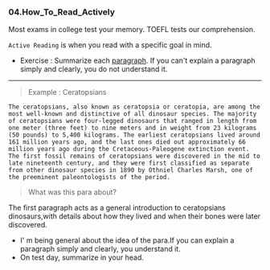 ### 04.How_To_Read_Actively

Most exams in college test your memory.
TOEFL tests our comprehension.

`Active Reading` is when you read with a specific goal in mind.
- Exercise : Summarize each [paragraph](https://github.com/napsterhopes/English_Competency/blob/main/TOEFL/01.Reading_Section/Reading%2BActively%2C%2BPractice.pdf). 
If you can't explain a paragraph simply and clearly, you do not understand it.

---

> Example : Ceratopsians

`The ceratopsians, also known as ceratopsia or ceratopia, are among the most well-known and distinctive of all
dinosaur species. The majority of ceratopsians were four-legged dinosaurs that ranged in length from one meter
(three feet) to nine meters and in weight from 23 kilograms (50 pounds) to 5,400 kilograms. The earliest
ceratopsians lived around 161 million years ago, and the last ones died out approximately 66 million years ago
during the Cretaceous-Paleogene extinction event. The first fossil remains of ceratopsians were discovered in the
mid to late nineteenth century, and they were first classified as separate from other dinosaur species in 1890 by
Othniel Charles Marsh, one of the preeminent paleontologists of the period.`

> What was this para about?

The first paragraph acts as a general introduction to ceratopsians dinosaurs,with details about how they lived and when their bones were later discovered.

- I' m being general about the idea of the para.If you can explain a paragraph simply and clearly, you understand it.
- On test day, summarize in your head.


